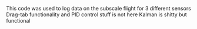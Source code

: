 This code was used to log data on the subscale flight for 3 different sensors
Drag-tab functionality and PID control stuff is not here
Kalman is shitty but functional
